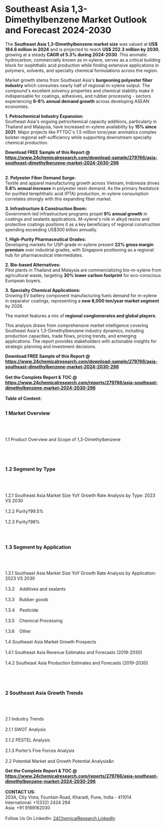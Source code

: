 <h1>Southeast Asia 1,3-Dimethylbenzene Market Outlook and Forecast 2024-2030</h1><p>The <strong>Southeast Asia 1,3-Dimethylbenzene market size</strong> was valued at <strong>US$ 184.6 million in 2024</strong> and is projected to reach <strong>US$ 252.3 million by 2030</strong>, growing at a steady <strong>CAGR of 5.3% during 2024-2030</strong>. This aromatic hydrocarbon, commercially known as m-xylene, serves as a critical building block for isophthalic acid production while finding extensive applications in polymers, solvents, and specialty chemical formulations across the region.</p><p>Market growth stems from Southeast Asia's <strong>burgeoning polyester fiber industry</strong> which consumes nearly half of regional m-xylene output. The compound's excellent solvency properties and chemical stability make it indispensable for coatings, adhesives, and rubber processing - sectors experiencing <strong>6-8% annual demand growth</strong> across developing ASEAN economies.</p><p><strong>1. Petrochemical Industry Expansion:</strong><br>
Southeast Asia's ongoing petrochemical capacity additions, particularly in Thailand and Malaysia, have increased m-xylene availability by <strong>15% since 2021</strong>. Major projects like PTTGC's 1.5 million tons/year aromatics complex bolster regional self-sufficiency while supporting downstream specialty chemical production.</p><div><b>Download FREE Sample of this Report @ 
            <a href="https://www.24chemicalresearch.com/download-sample/279766/asia-southeast-dimethylbenzene-market-2024-2030-296">
            https://www.24chemicalresearch.com/download-sample/279766/asia-southeast-dimethylbenzene-market-2024-2030-296</a></b></div><br><p><strong>2. Polyester Fiber Demand Surge:</strong><br>
Textile and apparel manufacturing growth across Vietnam, Indonesia drives <strong>5.8% annual increase</strong> in polyester resin demand. As the primary feedstock for purified terephthalic acid (PTA) production, m-xylene consumption correlates strongly with this expanding fiber market.</p><p><strong>3. Infrastructure &amp; Construction Boom:</strong><br>
Government-led infrastructure programs propel <strong>9% annual growth</strong> in coatings and sealants applications. M-xylene's role in alkyd resins and protective coatings positions it as a key beneficiary of regional construction spending exceeding US$300 billion annually.</p><p><strong>1. High-Purity Pharmaceutical Grades:</strong><br>
Developing markets for USP-grade m-xylene present <strong>22% gross margin premium</strong> over industrial grades, with Singapore positioning as a regional hub for pharmaceutical intermediates.</p><p><strong>2. Bio-based Alternatives:</strong><br>
Pilot plants in Thailand and Malaysia are commercializing bio-m-xylene from agricultural waste, targeting <strong>30% lower carbon footprint</strong> for eco-conscious European buyers.</p><p><strong>3. Specialty Chemical Applications:</strong><br>
Growing EV battery component manufacturing fuels demand for m-xylene in separator coatings, representing a <strong>new 8,000 ton/year market segment</strong> by 2026.</p><p>The market features a mix of <strong>regional conglomerates and global players</strong>:</p><p>This analysis draws from comprehensive market intelligence covering Southeast Asia's 1,3-Dimethylbenzene industry dynamics, including production capacities, trade flows, pricing trends, and emerging applications. The report provides stakeholders with actionable insights for strategic planning and investment decisions.</p><div><b>Download FREE Sample of this Report @ 
            <a href="https://www.24chemicalresearch.com/download-sample/279766/asia-southeast-dimethylbenzene-market-2024-2030-296">
            https://www.24chemicalresearch.com/download-sample/279766/asia-southeast-dimethylbenzene-market-2024-2030-296</a></b></div><br><div><b>Get the Complete Report & TOC @ 
            <a href="https://www.24chemicalresearch.com/reports/279766/asia-southeast-dimethylbenzene-market-2024-2030-296">
            https://www.24chemicalresearch.com/reports/279766/asia-southeast-dimethylbenzene-market-2024-2030-296</a></b></div><br>
            <b>Table of Content:</b><p><h2><span style="font-size:16px"><strong>1 Market Overview&nbsp;&nbsp; &nbsp;</strong></span></h2><br />
<br />
<p>1.1 Product Overview and Scope of 1,3-Dimethylbenzene&nbsp;</p><br />
<br />
<h2><strong><span style="font-size:16px">1.2 Segment by Type&nbsp;&nbsp; &nbsp;</span></strong></h2><br />
<br />
<p>1.2.1 Southeast Asia Market Size YoY Growth Rate Analysis by Type: 2023 VS 2030&nbsp;&nbsp; &nbsp;<br /><br />
1.2.2 Purity?99.5%&nbsp;&nbsp; &nbsp;<br /><br />
1.2.3 Purity?98%<br /><br />
<br />
<h2><span style="font-size:16px"><strong>1.3 Segment by Application&nbsp;&nbsp;</strong></span></h2><br />
<br />
<p>1.3.1 Southeast Asia Market Size YoY Growth Rate Analysis by Application: 2023 VS 2030&nbsp;&nbsp; &nbsp;<br /><br />
1.3.2&nbsp;&nbsp; &nbsp;Additives and sealants<br /><br />
1.3.3&nbsp;&nbsp; &nbsp;Rubber goods<br /><br />
1.3.4&nbsp;&nbsp; &nbsp;Pesticide<br /><br />
1.3.5&nbsp;&nbsp; &nbsp;Chemical Processing<br /><br />
1.3.6&nbsp;&nbsp; &nbsp;Other<br /><br />
1.4 Southeast Asia Market Growth Prospects&nbsp;&nbsp; &nbsp;<br /><br />
1.4.1 Southeast Asia Revenue Estimates and Forecasts (2019-2030)&nbsp;&nbsp; &nbsp;<br /><br />
1.4.2 Southeast Asia Production Estimates and Forecasts (2019-2030)&nbsp;&nbsp;</p><br />
<br />
<h2><span style="font-size:16px"><strong>2 Southeast Asia Growth Trends&nbsp;&nbsp; &nbsp;</strong></span></h2><br />
<br />
<p>2.1 Industry Trends&nbsp;&nbsp; &nbsp;<br /><br />
2.1.1 SWOT Analysis&nbsp;&nbsp; &nbsp;<br /><br />
2.1.2 PESTEL Analysis&nbsp;&nbsp; &nbsp;<br /><br />
2.1.3 Porter&rsquo;s Five Forces Analysis&nbsp;&nbsp; &nbsp;<br /><br />
2.2 Potential Market and Growth Potential Analysis&n</p><div><b>Get the Complete Report & TOC @ 
            <a href="https://www.24chemicalresearch.com/reports/279766/asia-southeast-dimethylbenzene-market-2024-2030-296">
            https://www.24chemicalresearch.com/reports/279766/asia-southeast-dimethylbenzene-market-2024-2030-296</a></b></div><br><b>CONTACT US:</b><br>
            203A, City Vista, Fountain Road, Kharadi, Pune, India - 411014<br>
            International: +1(332) 2424 294<br>
            Asia: +91 9169162030 <br><br>
            Follow Us On LinkedIn: <a href="https://www.linkedin.com/company/24chemicalresearch/">24ChemicalResearch LinkedIn</a>